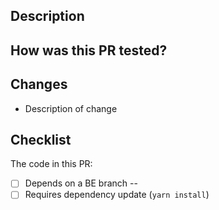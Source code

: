 ## Description

<!-- Provide context on what this PR solves or improves. -->

## How was this PR tested?

<!--
  List the new tests that were written
  List any manual testing or automated testing you ran locally
-->

## Changes

<!-- Provide a bulleted list summary of changes -->

- Description of change

## Checklist

The code in this PR:

- [ ] Depends on a BE branch -- <!-- Link the branch -->
- [ ] Requires dependency update (`yarn install`)
